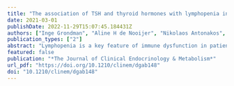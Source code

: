 ```yaml
---
title: "The association of TSH and thyroid hormones with lymphopenia in bacterial sepsis and COVID-19"
date: 2021-03-01
publishDate: 2022-11-29T15:07:45.184431Z
authors: ["Inge Grondman", "Aline H de Nooijer", "Nikolaos Antonakos", "Nico A F Janssen", "Maria Mouktaroudi", "Konstantinos Leventogiannis", "Marco Medici", "Jan W A Smit", "Antonius E van Herwaarden", "Leo A B Joosten", "Frank L van der Veerdonk", "Peter Pickkers", "Matthijs Kox", "Martin Jaeger", "Mihai G Netea", "Evangelos J Giamarellos-Bourboulis", "Romana T Netea-Maier"]
publication_types: ["2"]
abstract: "Lymphopenia is a key feature of immune dysfunction in patients with bacterial sepsis and COVID-19 and associated with poor clinical outcomes, but the cause is largely unknown. Severely ill patients may present with thyroid function abnormalities, so-called non-thyroidal illness syndrome (NTIS), and several studies have linked TSH and the thyroid hormones thyroxine (T4) and triiodothyronine (T3) to homeostatic regulation and function of lymphocyte populations.To test the hypothesis that abnormal thyroid function correlates with lymphopenia in patients with severe infections.Retrospective analysis of absolute lymphocyte counts, circulating TSH, T4, free T4 (FT4), T3, albumin and inflammatory biomarkers was performed in two independent hospitalized study populations: bacterial sepsis (n=224) and COVID-19 patients (n=161). A subgroup analysis was performed in patients with severe lymphopenia and normal lymphocyte counts.Only T3 significantly correlated (rho=0.252) with lymphocyte counts in patients with bacterial sepsis and lower concentrations were found in severe lymphopenic compared to non-lympopenic patients (n=56 per group). Severe lymphopenic COVID-19 patients (n=17) showed significantly lower plasma concentrations of TSH, T4, FT4 and T3 compared to patients without lymphopenia (n=18), and demonstrated significantly increased values of the inflammatory markers interleukin-6, C-reactive protein and ferritin. Remarkably, after one week follow-up, the majority (12/15) of COVID-19 patients showed quantitative recovery of their lymphocyte numbers, while TSH and thyroid hormones remained mainly disturbed.Abnormal thyroid function correlates with lymphopenia in patients with severe infections, like bacterial sepsis and COVID-19, but future studies need to establish whether a causal relationship is involved."
featured: false
publication: "*The Journal of Clinical Endocrinology & Metabolism*"
url_pdf: "https://doi.org/10.1210/clinem/dgab148"
doi: "10.1210/clinem/dgab148"
---
```


